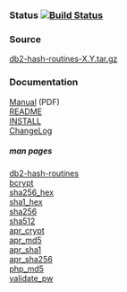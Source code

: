 ### Status [![Build Status](https://travis-ci.org/tessus/db2-hash-routines.svg?branch=master)](https://travis-ci.org/tessus/db2-hash-routines)

### Source
[db2-hash-routines-X.Y.tar.gz](https://github.com/tessus/db2-hash-routines/releases/latest)

### Documentation

[Manual](http://tessus.github.io/documentation/pdf/db2-hash-routines.pdf) (PDF)
<br>
[README](README)
<br>
[INSTALL](INSTALL)
<br>
[ChangeLog](ChangeLog)

##### man pages

[db2-hash-routines](http://tessus.github.io/db2-hash-routines/man/db2-hash-routines.html)
<br>
[bcrypt](http://tessus.github.io/db2-hash-routines/man/bcrypt.html)
<br>
[sha256_hex](http://tessus.github.io/db2-hash-routines/man/sha256_hex.html)
<br>
[sha1_hex](http://tessus.github.io/db2-hash-routines/man/sha1_hex.html)
<br>
[sha256](http://tessus.github.io/db2-hash-routines/man/sha256.html)
<br>
[sha512](http://tessus.github.io/db2-hash-routines/man/sha512.html)
<br>
[apr_crypt](http://tessus.github.io/db2-hash-routines/man/apr_crypt.html)
<br>
[apr_md5](http://tessus.github.io/db2-hash-routines/man/apr_md5.html)
<br>
[apr_sha1](http://tessus.github.io/db2-hash-routines/man/apr_sha1.html)
<br>
[apr_sha256](http://tessus.github.io/db2-hash-routines/man/apr_sha256.html)
<br>
[php_md5](http://tessus.github.io/db2-hash-routines/man/php_md5.html)
<br>
[validate_pw](http://tessus.github.io/db2-hash-routines/man/validate_pw.html)

